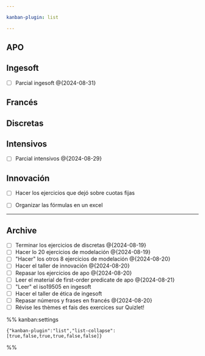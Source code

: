```yaml
---

kanban-plugin: list

---
```


## APO



## Ingesoft

- [ ] Parcial ingesoft @{2024-08-31}


## Francés



## Discretas



## Intensivos

- [ ] Parcial intensivos @{2024-08-29}


## Innovación

- [ ] Hacer los ejercicios que dejó sobre cuotas fijas
- [ ] Organizar las fórmulas en un excel


***

## Archive

- [ ] Terminar los ejercicios de discretas @{2024-08-19}
- [ ] Hacer lo 20 ejercicios de modelación @{2024-08-19}
- [ ] "Hacer" los otros 8 ejercicios de modelación @{2024-08-20}
- [ ] Hacer el taller de innovación @{2024-08-20}
- [ ] Repasar los ejercicios de apo @{2024-08-20}
- [ ] Leer el material de first-order predicate de apo @{2024-08-21}
- [ ] "Leer" el iso19505 en ingesoft
- [ ] Hacer el taller de ética de ingesoft
- [ ] Repasar números y frases en francés @{2024-08-20}
- [ ] Révise les thèmes et fais des exercices sur Quizlet!

%% kanban:settings
```
{"kanban-plugin":"list","list-collapse":[true,false,true,true,false,false]}
```
%%